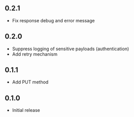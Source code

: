 ## 0.2.1

- Fix response debug and error message

## 0.2.0

- Suppress logging of sensitive payloads (authentication)
- Add retry mechanism

## 0.1.1

- Add PUT method

## 0.1.0

- Initial release
